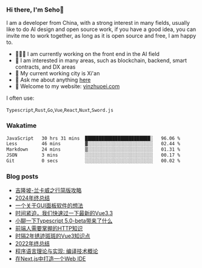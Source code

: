 ### Hi there, I'm Seho👋

I am a developer from China, with a strong interest in many fields, usually like to do AI design and open source work, if you have a good idea, you can invite me to work together, as long as it is open source and free, I am happy to.


- 🙋🏼‍♂️ I am currently working on the front end in the AI field
- 🎯 I am interested in many areas, such as blockchain, backend, smart contracts, and DX areas
- 🏢 My current working city is Xi'an
- 💬 Ask me about anything [here](https://github.com/seho-dev/seho-dev/issues)
- 🌟 Welcome to my website: [yinzhuoei.com](https://yinzhuoei.com/)

I often use:

`Typescript`,`Rust`,`Go`,`Vue`,`React`,`Nuxt`,`Sword.js`

### Wakatime

<!--START_SECTION:waka-->

```txt
JavaScript   30 hrs 31 mins  ████████████████████████░   96.06 %
Less         46 mins         ▓░░░░░░░░░░░░░░░░░░░░░░░░   02.44 %
Markdown     24 mins         ▒░░░░░░░░░░░░░░░░░░░░░░░░   01.31 %
JSON         3 mins          ░░░░░░░░░░░░░░░░░░░░░░░░░   00.17 %
Git          0 secs          ░░░░░░░░░░░░░░░░░░░░░░░░░   00.02 %
```

<!--END_SECTION:waka-->
### Blog posts
<!-- BLOG-POST-LIST:START -->
- [吉隆坡-兰卡威之行简版攻略](https://www.yinzhuoei.com/index.php/archives/830/)
- [2024年终总结](https://www.yinzhuoei.com/index.php/archives/829/)
- [一个关于GUI面板软件的想法](https://www.yinzhuoei.com/index.php/archives/824/)
- [时间紧迫，我们快速过一下最新的Vue3.3](https://www.yinzhuoei.com/index.php/archives/818/)
- [小聊一下Typescript 5.0-beta带来了什么](https://www.yinzhuoei.com/index.php/archives/813/)
- [前端人需要掌握的HTTP知识](https://www.yinzhuoei.com/index.php/archives/803/)
- [时隔2年锈迹斑斑的Vue3知识点](https://www.yinzhuoei.com/index.php/archives/794/)
- [2022年终总结](https://www.yinzhuoei.com/index.php/archives/793/)
- [程序语言理论与实现: 编译技术概论](https://www.yinzhuoei.com/index.php/archives/789/)
- [在Next.js中打造一个Web IDE](https://www.yinzhuoei.com/index.php/archives/786/)
<!-- BLOG-POST-LIST:END -->

<!-- ![](https://github-readme-stats.vercel.app/api?username=1018715564) -->
